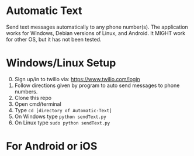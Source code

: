 # Automatic Text
Send text messages automatically to any phone number(s). The application works for Windows, Debian versions of Linux, and Android. It MIGHT work for other OS, but it has not been tested.

# Windows/Linux Setup
0) Sign up/in to twillo via: https://www.twilio.com/login
1) Follow directions given by program to auto send messages to phone numbers.
2) Clone this repo
3) Open cmd/terminal
4) Type `cd [directory of Automatic-Text]`
5) On Windows type `python sendText.py`
6) On Linux type `sudo python sendText.py`

# For Android or iOS
